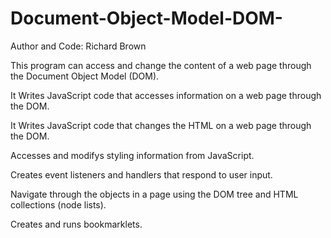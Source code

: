 # Document-Object-Model-DOM-

Author and Code: Richard Brown

This program can access and change the content of a web page through the Document Object Model (DOM).

It Writes JavaScript code that accesses information on a web page through the DOM.

It Writes JavaScript code that changes the HTML on a web page through the DOM.

Accesses and modifys styling information from JavaScript.

Creates event listeners and handlers that respond to user input.

Navigate through the objects in a page using the DOM tree and HTML collections (node lists).

Creates and runs bookmarklets.
